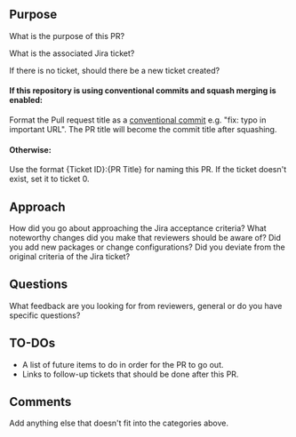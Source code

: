 ## Purpose

What is the purpose of this PR?

What is the associated Jira ticket?

If there is no ticket, should there be a new ticket created?

#### If this repository is using conventional commits and squash merging is enabled:
Format the Pull request title as a [conventional commit](https://www.conventionalcommits.org/en/v1.0.0/) e.g. "fix: typo in important URL". The PR title will become the commit title after squashing.
#### Otherwise:
Use the format {Ticket ID}:{PR Title} for naming this PR. If the ticket doesn't exist, set it to ticket 0.


## Approach

How did you go about approaching the Jira acceptance criteria?
What noteworthy changes did you make that reviewers should be aware of?
Did you add new packages or change configurations?
Did you deviate from the original criteria of the Jira ticket?


## Questions

What feedback are you looking for from reviewers, general or do you have specific questions?


## TO-DOs

- A list of future items to do in order for the PR to go out.
- Links to follow-up tickets that should be done after this PR.


## Comments

Add anything else that doesn't fit into the categories above.
